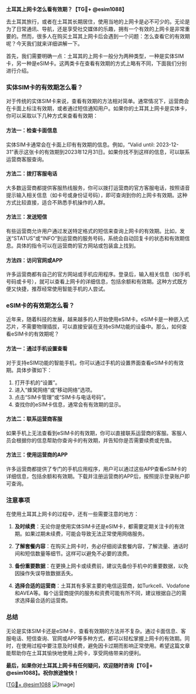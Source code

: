 **土耳其上网卡怎么看有效期？【TG💪+ @esim1088】**

去土耳其旅行，或者在土耳其长期居住，使用当地的上网卡是必不可少的。无论是为了日常通讯、导航，还是享受社交媒体的乐趣，拥有一个有效的上网卡是非常重要的。然而，很多人在购买土耳其上网卡后会遇到一个问题：怎么查看它的有效期呢？今天我们就来详细讲解一下。

首先，我们需要明确一点：土耳其的上网卡一般分为两种类型，一种是实体SIM卡，另一种是eSIM卡。这两类卡在查看有效期的方式上略有不同，下面我们分别进行介绍。

### 实体SIM卡的有效期怎么看？

对于传统的实体SIM卡来说，查看有效期的方法相对简单。通常情况下，运营商会在卡面上标注有效期，或者通过短信通知用户。如果你的土耳其上网卡是实体卡，你可以采取以下几种方式来查看有效期：

#### 方法一：检查卡面信息
实体SIM卡通常会在卡面上印有有效期的信息。例如，“Valid until: 2023-12-31”表示这张卡的有效期到2023年12月31日。如果你找不到这样的信息，可以联系运营商客服查询。

#### 方法二：拨打客服电话
大多数运营商都提供客服热线服务，你可以拨打运营商的官方客服电话，按照语音提示输入相关信息（如卡号或身份证号码），即可查询到你的上网卡有效期。这种方式比较直接，适合不熟悉手机操作的人群。

#### 方法三：发送短信
有些运营商允许用户通过发送特定格式的短信来查询上网卡的有效期。比如，发送“STATUS”或“INFO”到运营商的服务号码，系统会自动回复卡的状态和有效期信息。具体的指令可以在运营商的官方网站或包装盒上找到。

#### 方法四：访问官网或APP
许多运营商都有自己的官方网站或手机应用程序。登录后，输入相关信息（如手机号码或卡号），就可以查看上网卡的详细信息，包括余额和有效期。这种方式既方便又快捷，推荐经常使用智能手机的人尝试。

### eSIM卡的有效期怎么看？

近年来，随着科技的发展，越来越多的人开始使用eSIM卡。eSIM卡是一种嵌入式芯片，不需要物理插拔，可以直接安装在支持eSIM功能的设备中。那么，如何查看eSIM卡的有效期呢？

#### 方法一：通过手机设置查看
对于支持eSIM功能的智能手机，你可以通过手机的设置界面查看eSIM卡的有效期。具体步骤如下：
1. 打开手机的“设置”。
2. 进入“蜂窝网络”或“移动网络”选项。
3. 点击“SIM卡管理”或“SIM卡与电话号码”。
4. 查找你的eSIM卡信息，通常会有有效期的显示。

#### 方法二：联系运营商客服
如果手机上无法查看到eSIM卡的有效期，你可以直接联系运营商的客服。客服人员会根据你的信息帮助你查询卡的有效期，并告知你是否需要续费或充值。

#### 方法三：使用运营商的APP
许多运营商都提供了专门的手机应用程序，用户可以通过这些APP查看eSIM卡的详细信息，包括余额和有效期。下载并注册运营商的APP后，按照提示登录账户即可查询。

### 注意事项

在使用土耳其上网卡的过程中，还有一些需要注意的地方：

1. **及时续费**：无论你是使用实体SIM卡还是eSIM卡，都需要定期关注卡的有效期。如果过期未续费，可能会导致无法正常使用网络服务。
   
2. **了解套餐内容**：在购买上网卡时，务必仔细阅读套餐内容，了解流量、通话时间和短信数量等细节。这样可以避免不必要的浪费。

3. **备份重要数据**：在更换上网卡或续费前，建议先备份手机中的重要数据，以免因操作失误导致数据丢失。

4. **选择合适的运营商**：土耳其有多家主要的电信运营商，如Turkcell、Vodafone和AVEA等。每个运营商提供的服务和资费可能有所不同，建议根据自己的需求选择最合适的运营商。

### 总结

无论是实体SIM卡还是eSIM卡，查看有效期的方法并不复杂。通过卡面信息、客服电话、短信查询、官网或APP等多种方式，都可以轻松掌握上网卡的有效期。同时，在使用过程中要注意及时续费，避免因卡过期而影响正常使用。希望这篇文章能帮助你在土耳其愉快地使用上网卡，享受网络带来的便利。

**最后，如果你对土耳其上网卡有任何疑问，欢迎随时咨询【TG💪+ @esim1088】。祝你旅途愉快！** 

[[TG💪+ @esim1088](https://t.me/s/esim1088) ![Image](https://i.postimg.cc/4NQfJmqS/Snipaste-2025-05-13-00-14-12.png)]